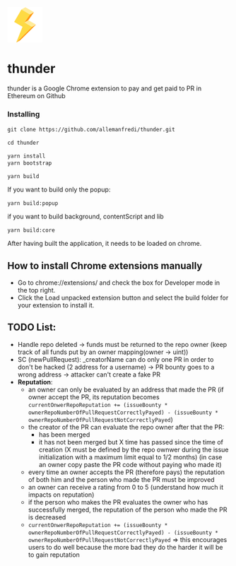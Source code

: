 <img src="./packages/popup/public/material/logo/thunder-128.png" width="80" height="80">

# thunder

thunder is a Google Chrome extension to pay and get paid to PR in Ethereum on Github


### Installing

```
git clone https://github.com/allemanfredi/thunder.git
```

```
cd thunder
```

```
yarn install
yarn bootstrap
```

```
yarn build
```

If you want to build only the popup:

```
yarn build:popup
```

if you want to build background, contentScript and lib

```
yarn build:core
```


After having built the application, it needs to be loaded on chrome.

## How to install Chrome extensions manually

* Go to chrome://extensions/ and check the box for Developer mode in the top right.
* Click the Load unpacked extension button and select the build folder for your extension to install it.

## TODO List:
* Handle repo deleted -> funds must be returned to the repo owner (keep track of all funds put by an owner mapping(owner -> uint))
* SC (newPullRequest): _creatorName can do only one PR in order to don't be hacked (2 address for a username) -> PR bounty goes to a wrong address -> attacker can't create a fake PR
* __Reputation__:
    * an owner can only be evaluated by an address that made the PR (if owner accept the PR, its reputation becomes `currentOnwerRepoReputation += (issueBounty * ownerRepoNumberOfPullRequestCorrectlyPayed) - (issueBounty * ownerRepoNumberOfPullRequestNotCorrectlyPayed`)
    * the creator of the PR can evaluate the repo owner after that the PR:
      - has been merged
      - it has not been merged but X time has passed since the time of creation (X must be defined by the repo ownwer during the issue initialization with a maximum limit equal to 1/2 months) (in case an owner copy paste the PR code without paying who made it)
    * every time an owner accepts the PR (therefore pays) the reputation of both him and the person who made the PR must be improved
    * an owner can receive a rating from 0 to 5 (understand how much it impacts on reputation)
    * if the person who makes the PR evaluates the owner who has successfully merged, the reputation of the person who made the PR is decreased
    * `currentOnwerRepoReputation += (issueBounty * ownerRepoNumberOfPullRequestCorrectlyPayed) - (issueBounty * ownerRepoNumberOfPullRequestNotCorrectlyPayed` => this encourages users to do well because the more bad they do the harder it will be to gain reputation
